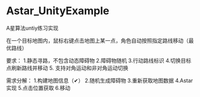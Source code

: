 # Astar_UnityExample
A星算法untiy练习实现


在一个目标地图内，鼠标右键点击地图上某一点，角色自动按照指定路线移动（最优路线）


要求：
1.静态寻路，不包含动态障碍物
2.障碍物随机
3.行动路线标识
4.切换目标点刷新路线并移动
5. 支持对角运动和非对角运动切换


需求分解：
1.构建地图信息（✔）
2.随机生成障碍物
3.重新获取地图数据
4.Astar实现
5.点击位置获取
6.移动 

